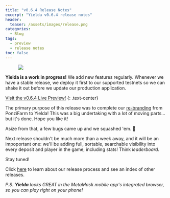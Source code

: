 ```yaml
---
title: "v0.6.4 Release Notes"
excerpt: "Yielda v0.6.4 release notes"
header:
  teaser: /assets/images/release.png
categories:
  - Blog
tags:
  - preview
  - release notes
toc: false
---
```


<figure class="align-left" style="margin-top: 10px; margin-bottom: 10px; width: 150px;">
    <img src="{{ site.url }}{{ site.baseurl }}/assets/images/release.png">
</figure>

**Yielda is a work in progress!** We add new features regularly. Whenever we have a stable release, we deploy it first to our supported testnets so we can shake it out before we update our production application.

<a class="btn btn--primary btn--large" href="https://app-git-preview-0-6-4-yielda.vercel.app/" target="blank">Visit the v0.6.4 Live Preview!</a>
{:  .text-center}

The primary purpose of this release was to complete our [re-branding](/blog/ponzifarm-is-now-yielda) from PonziFarm to Yielda! This was a big undertaking with a lot of moving parts... but it's done. Hope you like it!

Asize from that, a few bugs came up and we squashed 'em. 🤣

Next release shouldn't be much more than a week away, and it will be an impoportant one: we'll be adding full, sortable, searchable visibility into every deposit and player in the game, including stats! Think _leaderboard_.

Stay tuned!

Click [here](/blog/releases) to learn about our release process and see an index of other releases.

_P.S. **Yielda** looks GREAT in the MetaMask mobile app's integrated browser, so you can play right on your phone!_